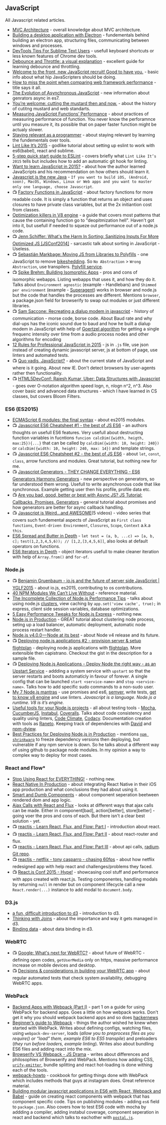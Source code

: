 ## JavaScript
All Javascript related articles.

- [MVC Architecture](https://developer.chrome.com/apps/app_frameworks) - overall knowledge about MVC architecture.
- [Building a desktop application with Electron](https://medium.com/developers-writing/building-a-desktop-application-with-electron-204203eeb658) - fundementals behind building an electron app, structuring files, communicating between windows and processes.
- [DevTools Tips For Sublime Text Users](https://medium.com/@addyosmani/devtools-tips-for-sublime-text-users-cdd559ee80f8) - usefull keyboard shortcuts or less known features of Chrome dev tools.
- [Debounce and Throttle: a visual explanation](http://drupalmotion.com/article/debounce-and-throttle-visual-explanation) - excellent guide for learning debounce and throttling.
- [Welcome to the front, new JavaScript recruit! Good to have you.](https://medium.com/humans-create-software/welcome-to-the-front-new-javascript-recruit-good-to-have-you-6dc4dff2b773) - basic info about what hip JavaScripters should be doing.
- [How to miss the point when comparing web framework performance](https://medium.com/@djsmith42/how-to-miss-the-point-when-comparing-web-framework-performance-50ac0d8d9d71) - title says it all.
- [The Evolution of Asynchronous JavaScript](https://blog.risingstack.com/asynchronous-javascript/) - new information about genrators async in es7.
- [You’re welcome: cutting the mustard then and now.](https://medium.com/@zeldman/you-re-welcome-cutting-the-mustard-then-and-now-f339abd9e4c5) - about the history of cutitng mustard and web standarts.
- [Measuring JavaScript Functions’ Performance](http://www.sitepoint.com/measuring-javascript-functions-performance/) - about practices of measuring performance of function. You never know the perforamnce until you measure it, its possible that on paper faster function might be actualy slower.
- [Staying relevant as a programmer](https://medium.com/humans-create-software/staying-relevant-as-a-programmer-e9f18b1b0e43) - about staying relevant by learning the fundementals over tools.
- [Lint Like It’s 2015](https://medium.com/@dan_abramov/lint-like-it-s-2015-6987d44c5b48) - godlike tutorial about setting up eslint to work with es6(babel), react and sublime.
- [5-step quick start guide to ESLint](http://codeutopia.net/docs/eslint/) - covers briefly what `Lint Like It’s 2015` tells but includes how to add an automatic git hook for linting.
- [Want to learn JavaScript in 2015?](https://medium.com/@_cmdv_/i-want-to-learn-javascript-in-2015-e96cd85ad225) - about how the author learned JavaScripts and his recommendation on how others should learn it.
- [Javascript is the new Java](https://medium.com/@Maephisto/javascript-is-the-new-java-d14f0585d05e) - `If you want to build iOS, (Android, soon), MacOS, Windows, Linux or Web apps and you want to master only one language, choose Javascript`.
- :tv: [Factory Functions in JavaScript](https://www.youtube.com/watch?v=ImwrezYhw4w) - about factory functions for more readable code. It is simply a function that returns an object and uses closures to have private class variables, but at the 2x initiantion cost from classes.
- [Optimization killers in V8 engine](https://github.com/petkaantonov/bluebird/wiki/Optimization-killers) - a guide that covers most patterns that cause the containing function go to "deopitmization hell". Haven't got into it, but usefull if needed to squeze out performance out of a node.js code.
- :tv: [Jenn Schiffer: What's the Harm In Sorting: Sanitizing Inputs For More Optimized JS [JSConf2014]](https://www.youtube.com/watch?v=pj4U_W0OFoE&index=18&list=WL) - sarcastic talk about sorting in JavaScript - Useless.
- :tv: [Sebastián Markbage: Moving JS from Libraries to Polyfills](https://www.youtube.com/watch?v=UZjqdW9_qSg&index=43&list=WL) - one JavaScript to remove [bikeshedding](https://en.wikipedia.org/wiki/Parkinson%27s_law_of_triviality). So `No Abstraction` > `Wrong Abstraction`, use transpilers. [Polyfill service](https://cdn.polyfill.io/v1/docs/).
- :tv: [Spike Brehm: Building Isomorphic Apps](https://youtu.be/tcbcERdxjIc) - pros and cons of isomorphic webapps. Listing webapps that uses it, and how they do it. Talks about `Environment agnostic` (example - Handlebars) and `Shimmed per environment` (example - [Superagent](https://visionmedia.github.io/superagent/)) works in browser and node.js but the code that handles the processes are different. Mentions `browser`, a package.json field for browserify to swap out modules or just different libraries.
- :tv: [Sam Saccone: Recreating a dialup modem in javascript](https://youtu.be/UKa20yPzGbU) - history of communication - morse code, borse code. About Baud rate and why dial-ups has the iconic sound due to baud and how he built a dialup modem in JavaScript wtih help of [Goertzel algorithm](https://en.wikipedia.org/wiki/Goertzel_algorithm) for getting a single frequenc intensity over time from a audio process nodes and other algorithms for encoding
- [12 Rules for Professional JavaScript in 2015](https://medium.com/@housecor/12-rules-for-professional-javascript-in-2015-f158e7d3f0fc) - js in `.js` file, use json instead of creating dynamic javascript server, js at bottom of page, use linters and automated tests.
- :tv: [Quo vadis, JavaScript?](https://www.youtube.com/watch?v=GvT5s1HQVRg) - about the current state of JavaScript and where is it going. About new IE. Don't detect browsers by user-agents rather then functionality.
- :tv: [HTML5DevConf: Rajesh Kumar, Uber: Data Structures with Javascript](https://youtu.be/7WWHZgoidu0) - goes over O-notation algorithm speed logn, n, nlogn n^2, n^3. Also cover basic and advanced data structures - which I have learned in CS classes, but covers Bloom Filters.

### ES6 (ES2015)
- [ECMAScript 6 modules: the final syntax](http://www.2ality.com/2014/09/es6-modules-final.html) - about es2015 modules.
- :tv: [Javascript ES6 Cheatsheet #1 - the best of JS ES6](https://www.youtube.com/watch?v=AfWYO8t7ed4) - an authors thoughts on usefull ES6 features. Very usefull about destructing function variables in fucntions `funcion calcDim({width, heigth, max:25}){...}` that can be called by `calcDim({width: 10, height: 240})` or `calcDim({width: 10, height: 240, max: 14})` and template strings.
- :tv: [Javascript ES6 Cheatsheet #2 - the best of JS ES6](https://youtu.be/LmL0Gh193M0) - about `let`, `const`, `class`, arrow functions and modules. Great tutorial, but nothing new for me.
- :tv: [Javascript Generators - THEY CHANGE EVERYTHING - ES6 Generators Harmony Generators](https://youtu.be/QO07THdLWQo) - new perspective on generators, so far understood them wrong. Usefull to write asynchronous code that like synchronous. Example getting user then his profile, profile data etc.
- :tv: [Are you bad, good, better or best with Async JS? JS Tutorial: Callbacks, Promises, Generators](https://youtu.be/obaSQBBWZLk) - general tutorial about promises and how generators are better for async callback handling.
- :tv: [Javascript is Weird...and AWESOME](https://www.youtube.com/playlist?list=PLoYCgNOIyGABI011EYc-avPOsk1YsMUe_)(5 videos) - video series that covers such fundemental aspects of JavaScript as `First class functions`, `Event-driven Environment`, `Closures`, `Scope`, `Context` a.k.a `this`.
- [ES6 Spread and Butter in Depth](http://ponyfoo.com/articles/es6-spread-and-butter-in-depth) - `let test = (a, b, ...c) => [a, b, c];` `test(1,2,3,4,5,6)); // [1,2,[3,4,5,6]]`, also looks at default operators on functions.
- [ES6 Iterators in Depth](http://ponyfoo.com/articles/es6-iterators-in-depth) - object iterators usefull to make cleaner iteration with help of `Array.from()` and `for-of`.

### Node.js
- :tv: [Benjamin Gruenbaum - io.js and the future of server side JavaScript | YGLF2015](https://www.youtube.com/watch?v=LGpmUyFnyuQ) - about io.js, es2015, contributing to os contributions.
- [40 NPM Modules We Can’t Live Without](https://medium.com/startup-study-group/40-npm-modules-we-can-t-live-without-36e29e352e3a) - reference material.
- [The Incomplete Collection of
Node.js Performance Tips](https://medium.com/node-and-beyond/the-incomplete-collection-of-node-js-performance-tips-94cc712661bd) - talks about using node.js [clusters](https://nodejs.org/api/cluster.html), view caching by `app.set('view cache', true);` in express, client side session variables, database optimizations.
- [5 Easy Performance Tweaks for Node.js Express](http://www.sitepoint.com/5-easy-performance-tweaks-node-js-express/?utm_source=nodeweekly&utm_medium=email) - nothing new.
- [Node.js in Production](http://blog.carbonfive.com/2014/06/02/node-js-in-production/) - GREAT tutorial about clustering node process, seting up a load balancer, automatic deployment, automatic node process restart handler.
- [Node.js v4.0.0 — Node at its best](https://medium.com/@nodesource/node-js-v4-0-0-node-at-its-best-54a93fd2e0c6) - about Node v4 release and its future.
- :tv: [Deploying node.js applications #2 - provision server & setup flightplan](https://youtu.be/XxRuW1pfGTI) - deploying node.js applications with [flightplan](https://github.com/pstadler/flightplan). More extensible then capistrano. Checkout the gist in the description for a sample file. 
- :tv: [Deploying Node.js Applications - Deploy Node the right way - as an Upstart Service](https://youtu.be/BJZZnhGtR4A) - addding a system service with `upstart` so that the server restarts and boots automaticly in favour of forever. A single config that can be launched `start <service-name>` and `stop <service-name>`. Talks how to add specific sudo commands to a non-sudo user.
- [My 7 Node.js mantras](https://medium.com/@c2c/my-7-node-js-mantras-edd6c148e8dc) - use promises and es6, [semver](http://semver.org/), write tests, [get to know v8 engine](https://github.com/petkaantonov/bluebird/wiki/Optimization-killers) and use linters. *Javascript is a language. Node.js a runtime. V8 is it’s engine.*
- [Useful tools for your Node.js projects](https://medium.com/@anephenix/useful-tools-for-your-node-js-projects-20fd1f7c860a) - all about testing tools - [Mocha](http://mochajs.org/), [CucumberJS](https://cucumber.io/), [Instabul](https://github.com/gotwarlost/istanbul), [Coveralls](https://coveralls.io/). Talks about code consistency and quality using linters, [Code Climate](https://codeclimate.com/), [Codacy](https://www.codacy.com/). Documentation creation with tools as [Raneto](http://raneto.com/). Keeping track of dependencies with [David](https://david-dm.org/) and [npm-dview](https://www.npmjs.com/package/npm-dview).
- [Best Practices for Deploying Node.js in Production](https://youtu.be/7TZrkJBxDJw) - mentions [`npm shrinkwarp`](https://docs.npmjs.com/cli/shrinkwrap) to freeze dependency versions then deploying, but vulnerable if any npm service is down. So he talks about a different way of using github to package node modules. In my opinion a way to complex way to deploy for most cases.

### React and Flow*
- [Stop Using React for EVERYTHING!](https://medium.com/@zackargyle/stop-using-react-for-everything-c8297ac1a644) - nothing new.
- [React Native In Production](https://medium.com/@clayallsopp/react-native-in-production-2b3c6e6078ad) - about integrating React Native in their iOS app production and what conclusions they had about using it.
- [Smart and Dumb Components](https://medium.com/@dan_abramov/smart-and-dumb-components-7ca2f9a7c7d0) - about component seperation beetween rendered dom and app logic.
- [Ajax Calls with React and Flux](http://www.thedreaming.org/2015/03/14/react-ajax/) - looks at different ways that ajax calls can be made. Either in component[bad], action[better], store[better] - going voer the pros and cons of each. But there isn't a clear best solution - yet.
- :tv: [reactjs - Learn React, Flux, and Flow: Part I](https://www.youtube.com/watch?v=Pd6Ub7Ju2RM) - introduction about react.
- :tv: [reactjs - Learn React, Flux, and Flow: Part II](https://www.youtube.com/watch?v=iR22EWW-CVc) - about react-router and flux.
- :tv: [reactjs - Learn React, Flux, and Flow: Part III](https://www.youtube.com/watch?v=6fhTawDEE9k) - about api calls, [radium](https://github.com/FormidableLabs/radium). [Git repo](https://github.com/FormidableLabs/recipes-flux).
- :tv: [reactjs - netflix - tony casparro - chasing 60fps](https://www.youtube.com/watch?v=g01dGsKbXOk) - about how netflix redesigned app with help react and challenges/problems they faced.
- :tv: [React.js Conf 2015 - Hype!](http://we.tl/jNxC4bY2Rf) - showcasing cool stuff and performance with apps created with react.js. Testing componentes, handling modals by returning `null` in render but on component lifecycle call a new `React.render(...)` instance to add modal to `document.body`.

### D3.js
- [a fun, difficult introduction to d3](http://www.macwright.org/presentations/dcjq/) - introduction to d3.
- [Thinking with Joins](http://bost.ocks.org/mike/join/) - about the importance and way it gets managed in d3.
- [Binding data](http://alignedleft.com/tutorials/d3/binding-data) - about data binding in d3.

### WebRTC
- :tv: [Google: What's next for WebRTC?](https://youtu.be/HCE3S1E5UwY) - about future of WebRTC - defining open codes, `getUserMedia` only on https, massive performance increase on mobile devices and desktop.
- :tv: [Decisions & considerations in building your WebRTC app](https://youtu.be/HJU15kH5z3k) - about regular automated tests that check system availability, debugging WebRTC apps.

### WebPack
- [Backend Apps with Webpack (Part I)](http://jlongster.com/Backend-Apps-with-Webpack--Part-I) - part 1 on a guide for using WebPack for backend apps. Goes a little on how webpack works. Don't get it why you should webpack backend apps and so does [hackernews](https://news.ycombinator.com/item?id=9212088)
- [Beginner’s guide to Webpack](https://medium.com/@dabit3/beginner-s-guide-to-webpack-b1f1a3638460) - things the author wished he knew when started with WebPack. Writes about defining configs, watching files, using `webpack-dev-server`, loads (*allow you to preprocess files as you require() or “load” them, example ES6 to ES5 transpile*) and preloaders (*they run before loaders, example linting*). Writes also about bundling ES6 files and adding react into the mix.
- [Browserify VS Webpack - JS Drama](http://blog.namangoel.com/browserify-vs-webpack-js-drama) - writes about differences and philosophies of Browserify and WebPack. Mentions how adding CSS, [`urify-emitter`](https://www.npmjs.com/package/urify-emitter), bundle splitting and react hot-loading is done withing each of the tools.
- [webpack-howto](https://github.com/petehunt/webpack-howto) - cookbook for getting things done with WebPack which includes methods that guys at instagram does. Great reference material.
- [Building modular javascript applications in ES6 with React, Webpack and Babel](https://medium.com/@yamalight/building-modular-javascript-applications-in-es6-with-react-webpack-and-babel-538189cd485f) - guide on creating react components with webpack that has component specific code. Tips on publishing modules - adding `es6` field to `package.json`. Also covers how to test ES6 code with mocha by addding a compiler, adding instabul coverage, component seperation in react and backend which talks to eachother with [`postal.js`](https://github.com/postaljs/postal.js).
